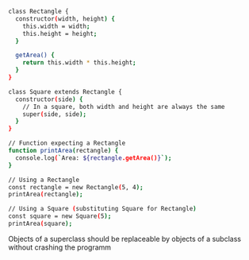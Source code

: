 ```sh
class Rectangle {
  constructor(width, height) {
    this.width = width;
    this.height = height;
  }

  getArea() {
    return this.width * this.height;
  }
}

class Square extends Rectangle {
  constructor(side) {
    // In a square, both width and height are always the same
    super(side, side);
  }
}

// Function expecting a Rectangle
function printArea(rectangle) {
  console.log(`Area: ${rectangle.getArea()}`);
}

// Using a Rectangle
const rectangle = new Rectangle(5, 4);
printArea(rectangle);

// Using a Square (substituting Square for Rectangle)
const square = new Square(5);
printArea(square);
```

Objects of a superclass should be replaceable by objects of a subclass without crashing the programm